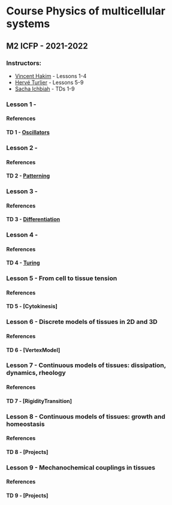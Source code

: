 # Course Physics of multicellular systems
## M2 ICFP - 2021-2022
### Instructors: 
- [Vincent Hakim](mailto:vincent.hakim@ens.fr) - Lessons 1-4
- [Hervé Turlier](mailto:herve.turlier@college-de-france.fr) - Lessons 5-9
- [Sacha Ichbiah](mailto:sacha.ichbiah@college-de-france.fr) - TDs 1-9


### Lesson 1 -
#### References
#### TD 1 - [Oscillators](https://github.com/hturlier/M2ICFP/tree/main/Ichbiah/TD_1-Oscillators)


### Lesson 2 -
#### References
#### TD 2 - [Patterning](https://github.com/hturlier/M2ICFP/tree/main/Ichbiah/TD_2-Patterning)


### Lesson 3 -
#### References
#### TD 3 - [Differentiation](https://github.com/hturlier/M2ICFP/tree/main/Ichbiah/TD_3-Differentiation)


### Lesson 4 -
#### References
#### TD 4 - [Turing](https://github.com/hturlier/M2ICFP/tree/main/Ichbiah/TD_4-Turing)


### Lesson 5 - From cell to tissue tension
#### References
#### TD 5 - [Cytokinesis]


### Lesson 6 - Discrete models of tissues in 2D and 3D
#### References
#### TD 6 - [VertexModel]


### Lesson 7 - Continuous models of tissues: dissipation, dynamics, rheology
#### References
#### TD 7 - [RigidityTransition]


### Lesson 8 - Continuous models of tissues: growth and homeostasis
#### References
#### TD 8 - [Projects]


### Lesson 9 - Mechanochemical couplings in tissues
#### References
#### TD 9 - [Projects]
